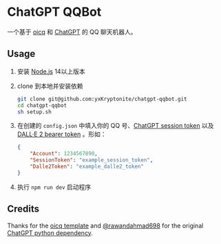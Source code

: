# ChatGPT QQBot

一个基于 [oicq](https://github.com/takayama-lily/oicq) 和 [ChatGPT](https://github.com/Mix-Anik/chatgpt-lib) 的 QQ 聊天机器人。

## Usage

1. 安装 [Node.js](https://nodejs.org/) 14以上版本  
2. clone 到本地并安装依赖
    ```bash
    git clone git@github.com:yxKryptonite/chatgpt-qqbot.git
    cd chatgpt-qqbot
    sh setup.sh
    ```
3. 在创建的 `config.json` 中填入你的 QQ 号、[ChatGPT session token](https://github.com/mbroton/chatgpt-api#how-to-acquire-session-key) 以及 [DALL·E 2 bearer token](https://github.com/1998code/DALLE-2-App/issues/13) 。形如：

    ```json
    {
        "Account": 1234567890,
        "SessionToken": "example_session_token",
        "Dalle2Token": "example_dalle2_token"
    }
    ```

4. 执行 `npm run dev` 启动程序

## Credits

<!-- > 如果你是初学者，建议通过下面的资料提升自己：  
[JavaScript语言基础](https://developer.mozilla.org/zh-CN/docs/Web/JavaScript) / [现代JavaScript教程](https://zh.javascript.info)  
[Node.js入门教程](http://nodejs.cn/learn)  
[5分钟上手TypeScript](https://www.tslang.cn/docs/handbook/typescript-in-5-minutes.html)  
[优秀npm三方库集合](https://github.com/sindresorhus/awesome-nodejs)  -->

Thanks for the [oicq template](https://github.com/takayama-lily/oicq-template) and [@rawandahmad698](https://github.com/rawandahmad698) for the original [ChatGPT python dependency](https://github.com/rawandahmad698/PyChatGPT).
